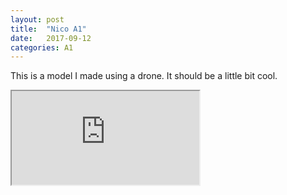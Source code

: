```yaml
---
layout: post
title:  "Nico A1"
date:   2017-09-12
categories: A1
---
```

This is a model I made using a drone. It should be a little bit cool.
<iframe src="http://myhome.nicoazel.com"></iframe>
